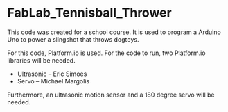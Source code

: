 # FabLab_Tennisball_Thrower
This code was created for a school course. It is used to program a Arduino Uno to power a slingshot that throws dogtoys. 

For this code, Platform.io is used. For the code to run, two Platform.io libraries will be needed. 
-	Ultrasonic – Eric Simoes
-	Servo – Michael Margolis

Furthermore, an ultrasonic motion sensor and a 180 degree servo will be needed. 
